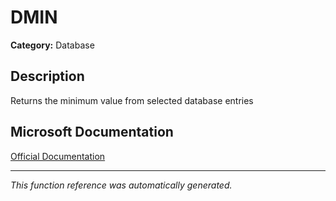 # DMIN

**Category:** Database

## Description
Returns the minimum value from selected database entries

## Microsoft Documentation
[Official Documentation](https://support.microsoft.com//en-us/office/dmin-function-4ae6f1d9-1f26-40f1-a783-6dc3680192a3)

---
*This function reference was automatically generated.*
